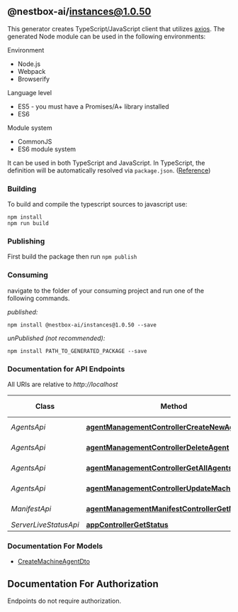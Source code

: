 ## @nestbox-ai/instances@1.0.50

This generator creates TypeScript/JavaScript client that utilizes [axios](https://github.com/axios/axios). The generated Node module can be used in the following environments:

Environment
* Node.js
* Webpack
* Browserify

Language level
* ES5 - you must have a Promises/A+ library installed
* ES6

Module system
* CommonJS
* ES6 module system

It can be used in both TypeScript and JavaScript. In TypeScript, the definition will be automatically resolved via `package.json`. ([Reference](https://www.typescriptlang.org/docs/handbook/declaration-files/consumption.html))

### Building

To build and compile the typescript sources to javascript use:
```
npm install
npm run build
```

### Publishing

First build the package then run `npm publish`

### Consuming

navigate to the folder of your consuming project and run one of the following commands.

_published:_

```
npm install @nestbox-ai/instances@1.0.50 --save
```

_unPublished (not recommended):_

```
npm install PATH_TO_GENERATED_PACKAGE --save
```

### Documentation for API Endpoints

All URIs are relative to *http://localhost*

Class | Method | HTTP request | Description
------------ | ------------- | ------------- | -------------
*AgentsApi* | [**agentManagementControllerCreateNewAgent**](docs/AgentsApi.md#agentmanagementcontrollercreatenewagent) | **POST** /agents | 
*AgentsApi* | [**agentManagementControllerDeleteAgent**](docs/AgentsApi.md#agentmanagementcontrollerdeleteagent) | **DELETE** /agents/{id} | 
*AgentsApi* | [**agentManagementControllerGetAllAgents**](docs/AgentsApi.md#agentmanagementcontrollergetallagents) | **GET** /agents | 
*AgentsApi* | [**agentManagementControllerUpdateMachineAgent**](docs/AgentsApi.md#agentmanagementcontrollerupdatemachineagent) | **PUT** /agents/{id} | 
*ManifestApi* | [**agentManagementManifestControllerGetManifest**](docs/ManifestApi.md#agentmanagementmanifestcontrollergetmanifest) | **GET** /manifest | 
*ServerLiveStatusApi* | [**appControllerGetStatus**](docs/ServerLiveStatusApi.md#appcontrollergetstatus) | **GET** / | 


### Documentation For Models

 - [CreateMachineAgentDto](docs/CreateMachineAgentDto.md)


<a id="documentation-for-authorization"></a>
## Documentation For Authorization

Endpoints do not require authorization.

